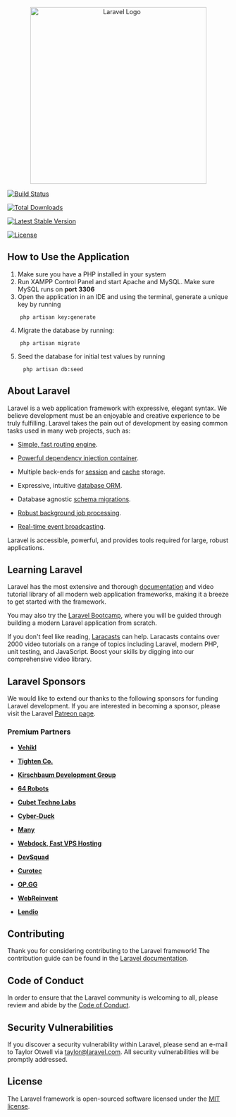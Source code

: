 <p align="center"><a href="https://laravel.com"  target="_blank"><img src="https://raw.githubusercontent.com/laravel/art/master/logo-lockup/5%20SVG/2%20CMYK/1%20Full%20Color/laravel-logolockup-cmyk-red.svg"  width="400"  alt="Laravel Logo"></a></p>

  

<p align="center">

<a href="https://github.com/laravel/framework/actions"><img src="https://github.com/laravel/framework/workflows/tests/badge.svg"  alt="Build Status"></a>

<a href="https://packagist.org/packages/laravel/framework"><img src="https://img.shields.io/packagist/dt/laravel/framework"  alt="Total Downloads"></a>

<a href="https://packagist.org/packages/laravel/framework"><img src="https://img.shields.io/packagist/v/laravel/framework"  alt="Latest Stable Version"></a>

<a href="https://packagist.org/packages/laravel/framework"><img src="https://img.shields.io/packagist/l/laravel/framework"  alt="License"></a>

</p>

## How to Use the Application

  1. Make sure you have a PHP installed in your system
  2. Run XAMPP Control Panel and start Apache and MySQL. Make sure MySQL runs on **port 3306**
  3. Open the application in an IDE and using the terminal, generate a unique key by running
  
```
    php artisan key:generate
  ````
 4. Migrate the database by running:
```
    php artisan migrate
```
 5. Seed the database for initial test values by running
```
     php artisan db:seed
```
  
  

## About Laravel

  

Laravel is a web application framework with expressive, elegant syntax. We believe development must be an enjoyable and creative experience to be truly fulfilling. Laravel takes the pain out of development by easing common tasks used in many web projects, such as:

  

-  [Simple, fast routing engine](https://laravel.com/docs/routing).

-  [Powerful dependency injection container](https://laravel.com/docs/container).

- Multiple back-ends for [session](https://laravel.com/docs/session) and [cache](https://laravel.com/docs/cache) storage.

- Expressive, intuitive [database ORM](https://laravel.com/docs/eloquent).

- Database agnostic [schema migrations](https://laravel.com/docs/migrations).

-  [Robust background job processing](https://laravel.com/docs/queues).

-  [Real-time event broadcasting](https://laravel.com/docs/broadcasting).

  

Laravel is accessible, powerful, and provides tools required for large, robust applications.

  

## Learning Laravel

  

Laravel has the most extensive and thorough [documentation](https://laravel.com/docs) and video tutorial library of all modern web application frameworks, making it a breeze to get started with the framework.

  

You may also try the [Laravel Bootcamp](https://bootcamp.laravel.com), where you will be guided through building a modern Laravel application from scratch.

  

If you don't feel like reading, [Laracasts](https://laracasts.com) can help. Laracasts contains over 2000 video tutorials on a range of topics including Laravel, modern PHP, unit testing, and JavaScript. Boost your skills by digging into our comprehensive video library.

  

## Laravel Sponsors

  

We would like to extend our thanks to the following sponsors for funding Laravel development. If you are interested in becoming a sponsor, please visit the Laravel [Patreon page](https://patreon.com/taylorotwell).

  

### Premium Partners

  

-  **[Vehikl](https://vehikl.com/)**

-  **[Tighten Co.](https://tighten.co)**

-  **[Kirschbaum Development Group](https://kirschbaumdevelopment.com)**

-  **[64 Robots](https://64robots.com)**

-  **[Cubet Techno Labs](https://cubettech.com)**

-  **[Cyber-Duck](https://cyber-duck.co.uk)**

-  **[Many](https://www.many.co.uk)**

-  **[Webdock, Fast VPS Hosting](https://www.webdock.io/en)**

-  **[DevSquad](https://devsquad.com)**

-  **[Curotec](https://www.curotec.com/services/technologies/laravel/)**

-  **[OP.GG](https://op.gg)**

-  **[WebReinvent](https://webreinvent.com/?utm_source=laravel&utm_medium=github&utm_campaign=patreon-sponsors)**

-  **[Lendio](https://lendio.com)**

  

## Contributing

  

Thank you for considering contributing to the Laravel framework! The contribution guide can be found in the [Laravel documentation](https://laravel.com/docs/contributions).

  

## Code of Conduct

  

In order to ensure that the Laravel community is welcoming to all, please review and abide by the [Code of Conduct](https://laravel.com/docs/contributions#code-of-conduct).

  

## Security Vulnerabilities

  

If you discover a security vulnerability within Laravel, please send an e-mail to Taylor Otwell via [taylor@laravel.com](mailto:taylor@laravel.com). All security vulnerabilities will be promptly addressed.

  

## License

  

The Laravel framework is open-sourced software licensed under the [MIT license](https://opensource.org/licenses/MIT).
